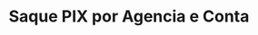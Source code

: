 ---
title: Saque PIX por Agencia e Conta
api:
  file: readme-hml-baas.json
  operationId: post_v1-pix-send-manual
hidden: false
---